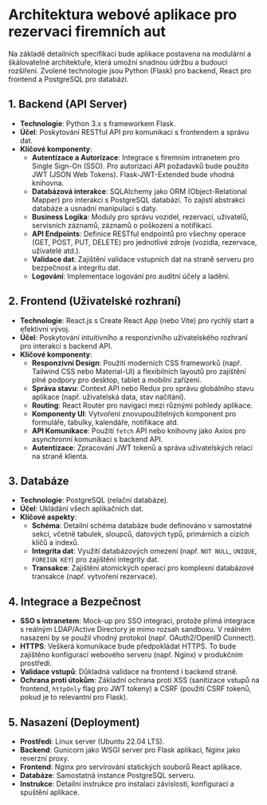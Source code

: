 
# Architektura webové aplikace pro rezervaci firemních aut

Na základě detailních specifikací bude aplikace postavena na modulární a škálovatelné architektuře, která umožní snadnou údržbu a budoucí rozšíření. Zvolené technologie jsou Python (Flask) pro backend, React pro frontend a PostgreSQL pro databázi.

## 1. Backend (API Server)

*   **Technologie**: Python 3.x s frameworkem Flask.
*   **Účel**: Poskytování RESTful API pro komunikaci s frontendem a správu dat.
*   **Klíčové komponenty**:
    *   **Autentizace a Autorizace**: Integrace s firemním intranetem pro Single Sign-On (SSO). Pro autorizaci API požadavků bude použito JWT (JSON Web Tokens). Flask-JWT-Extended bude vhodná knihovna.
    *   **Databázová interakce**: SQLAlchemy jako ORM (Object-Relational Mapper) pro interakci s PostgreSQL databází. To zajistí abstrakci databáze a usnadní manipulaci s daty.
    *   **Business Logika**: Moduly pro správu vozidel, rezervací, uživatelů, servisních záznamů, záznamů o poškození a notifikací.
    *   **API Endpoints**: Definice RESTful endpointů pro všechny operace (GET, POST, PUT, DELETE) pro jednotlivé zdroje (vozidla, rezervace, uživatelé atd.).
    *   **Validace dat**: Zajištění validace vstupních dat na straně serveru pro bezpečnost a integritu dat.
    *   **Logování**: Implementace logování pro auditní účely a ladění.

## 2. Frontend (Uživatelské rozhraní)

*   **Technologie**: React.js s Create React App (nebo Vite) pro rychlý start a efektivní vývoj.
*   **Účel**: Poskytování intuitivního a responzivního uživatelského rozhraní pro interakci s backend API.
*   **Klíčové komponenty**:
    *   **Responzivní Design**: Použití moderních CSS frameworků (např. Tailwind CSS nebo Material-UI) a flexibilních layoutů pro zajištění plné podpory pro desktop, tablet a mobilní zařízení.
    *   **Správa stavu**: Context API nebo Redux pro správu globálního stavu aplikace (např. uživatelská data, stav načítání).
    *   **Routing**: React Router pro navigaci mezi různými pohledy aplikace.
    *   **Komponenty UI**: Vytvoření znovupoužitelných komponent pro formuláře, tabulky, kalendáře, notifikace atd.
    *   **API Komunikace**: Použití `fetch` API nebo knihovny jako Axios pro asynchronní komunikaci s backend API.
    *   **Autentizace**: Zpracování JWT tokenů a správa uživatelských relací na straně klienta.

## 3. Databáze

*   **Technologie**: PostgreSQL (relační databáze).
*   **Účel**: Ukládání všech aplikačních dat.
*   **Klíčové aspekty**:
    *   **Schéma**: Detailní schéma databáze bude definováno v samostatné sekci, včetně tabulek, sloupců, datových typů, primárních a cizích klíčů a indexů.
    *   **Integrita dat**: Využití databázových omezení (např. `NOT NULL`, `UNIQUE`, `FOREIGN KEY`) pro zajištění integrity dat.
    *   **Transakce**: Zajištění atomických operací pro komplexní databázové transakce (např. vytvoření rezervace).

## 4. Integrace a Bezpečnost

*   **SSO s Intranetem**: Mock-up pro SSO integraci, protože přímá integrace s reálným LDAP/Active Directory je mimo rozsah sandboxu. V reálném nasazení by se použil vhodný protokol (např. OAuth2/OpenID Connect).
*   **HTTPS**: Veškerá komunikace bude předpokládat HTTPS. To bude zajištěno konfigurací webového serveru (např. Nginx) v produkčním prostředí.
*   **Validace vstupů**: Důkladná validace na frontend i backend straně.
*   **Ochrana proti útokům**: Základní ochrana proti XSS (sanitizace vstupů na frontend, `httpOnly` flag pro JWT tokeny) a CSRF (použití CSRF tokenů, pokud je to relevantní pro Flask).

## 5. Nasazení (Deployment)

*   **Prostředí**: Linux server (Ubuntu 22.04 LTS).
*   **Backend**: Gunicorn jako WSGI server pro Flask aplikaci, Nginx jako reverzní proxy.
*   **Frontend**: Nginx pro servírování statických souborů React aplikace.
*   **Databáze**: Samostatná instance PostgreSQL serveru.
*   **Instrukce**: Detailní instrukce pro instalaci závislostí, konfiguraci a spuštění aplikace.

